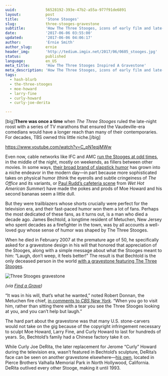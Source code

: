 ```yaml
---
uuid:             56528192-393e-47b2-a55a-977f91de6891
layout:           post
title:            'Stone Stooges'
slug:             three-stooges-gravestone
subtitle:         'How The Three Stooges, icons of early film and late-night TV, inspired one late super-fan to carve his interest in the comedy troupe into his headstone.'
date:             '2017-06-06 03:55:00'
updated:          '2017-06-06 04:06:17'
author:           'Ernie Smith'
author_slug:      ernie
header_img:       'http://tedium.imgix.net/2017/06/0605_stooges.jpg'
status:           published
language:         en_US
meta_title:       'How The Three Stooges Inspired A Gravestone'
meta_description: 'How The Three Stooges, icons of early film and late-night TV, inspired one late super-fan to carve his interest in the comedy troupe into his headstone.'
tags:
  - hash-blurb
  - the-three-stooges
  - moe-howard
  - larry-fine
  - curly-howard
  - curly-joe-derita

---
```


[big]**There was once a time** when *The Three Stooges* ruled the late-night roost with a series of TV marathons that ensured the Vaudeville-era comedians would have a longer reach than many of their contemporaries. For decades, TBS owned this little niche.[/big]

https://www.youtube.com/watch?v=C_pN1eqjMWw

Even now, cable networks like IFC and AMC [run the Stooges at odd times](http://www.threestooges.com/schedule/), in the middle of the night, mostly on weekends, as fillers between other movies. In some ways, [their broad brand of slapstick humor](http://amzn.to/2sydqXy) has grown into a niche endeavor in the modern day—in part because more sophisticated takes on physical humor (think the eyerolls and subtle cringeiness of *The Office* and its variants, or [Paul Rudd’s cafeteria scene](https://www.youtube.com/watch?v=ND7yJ7sMosk) from *Wet Hot American Summer*) have made the pokes and prods of Moe Howard and his second bananas seem a little dull.

But they were trailblazers whose shorts crucially were perfect for the television era, and their fast-paced humor won them a lot of fans. Perhaps the most dedicated of these fans, as it turns out, is a man who died a decade ago. James Bechtold, a longtime resident of Metuchen, New Jersey who spent decades as a firefighter in the town, was by all accounts a well-loved guy whose sense of humor was shaped by The Three Stooges. 

When he died in February 2007 at the premature age of 50, he specifically asked for a gravestone design in his will that honored that appreciation of the Stooges, along with a simple message about what the Stooges meant to him: “Laugh, don’t weep, it feels better!” The result is that Bechtold is the only deceased person in the world [with a gravestone featuring The Three Stooges](http://www.app.com/story/news/local/new-jersey/weird-nj/2017/06/04/weird-nj-three-stooges-tombstone-metuchen/367401001/).

![Three Stooges gravestone](http://tedium.imgix.net/2017/06/0605_stooges2.jpg)

*(via [Find a Grave](https://www.findagrave.com/cgi-bin/fg.cgi?page=gr&GRid=28569593))*

“It was in his will, that’s what he wanted,” noted Robert Donnan, the Metuchen fire chief, [in comments to *CBS New York*](http://newyork.cbslocal.com/2012/04/13/heads-of-larry-curly-moe-grace-fallen-new-jersey-firefighters-headstone/). “When you go to visit him, rather than sitting there with a tear you see the Three Stooges looking at you, and you can’t help but laugh.”

The hard part about the gravestone was that many U.S. stone-carvers would not take on the gig because of the copyright infringement necessary to sculpt Moe Howard, Larry Fine, and Curly Howard to last for hundreds of years. So, Bechtold’s family had a Chinese factory take it on.

While Curly Joe DeRita, the later replacement for Jerome “Curly” Howard during the television era, wasn’t featured in Bechtold’s sculpture, DeRita’s face can be seen on another gravestone elsewhere—[his own](https://www.flickr.com/photos/tom-margie/8565125915/), located in Pierce Brothers Valhalla Memorial Park in North Hollywood, California. DeRita outlived every other Stooge, making it until 1993.
